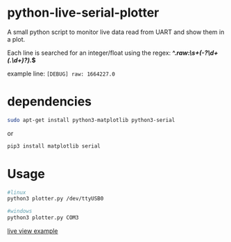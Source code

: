 # python-live-serial-plotter
A small python script to monitor live data read from UART and show them in a plot. 

Each line is searched for an integer/float using the regex: __^.*raw:\s+(-?\d+(\.\d+)?).*$__ 

example line: ```[DEBUG] raw: 1664227.0```

# dependencies

```sh
sudo apt-get install python3-matplotlib python3-serial
```
or
```sh
pip3 install matplotlib serial
```

# Usage

```bash
#linux
python3 plotter.py /dev/ttyUSB0

#windows
python3 plotter.py COM3
```

[live view example](https://user-images.githubusercontent.com/550020/178537239-07c841b8-c08c-4dea-bcd4-cacc9a12063b.webm)
